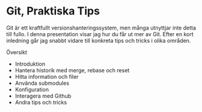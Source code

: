 # Git, Praktiska Tips

Git är ett kraftfullt versionshanteringssystem, men många utnyttjar inte detta
till fullo. I denna presentation visar jag hur du får ut mer av Git.
Efter en kort inledning går jag snabbt vidare till konkreta tips och tricks i
olika områden.

Översikt

* Introduktion
* Hantera historik med merge, rebase och reset
* Hitta information och filer
* Använda submodules
* Konfiguration
* Interagera med Github
* Andra tips och tricks


